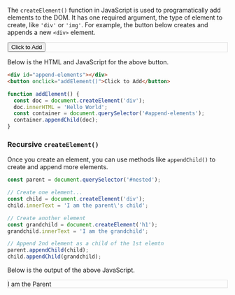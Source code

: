 The `createElement()` function in JavaScript is used to programatically add elements to the DOM.
It has one required argument, the type of element to create, like `'div'` or `'img'`.
For example, the button below creates and appends a new `<div>` element.

<div style="border: 1px solid #ddd">
  <div id="append-elements"></div>
  <button onclick="addElement()">Click to Add</button>

  <script>
    function addElement() {
      const doc = document.createElement('div');
      doc.innerHTML = 'Hello World';
      const descendant = document.querySelector('#append-elements');
      descendant.appendChild(doc);
    }
  </script>
</div>

Below is the HTML and JavaScript for the above button.

```html
<div id="append-elements"></div>
<button onclick="addElement()">Click to Add</button>
```

```javascript
function addElement() {
  const doc = document.createElement('div');
  doc.innerHTML = 'Hello World';
  const container = document.querySelector('#append-elements');
  container.appendChild(doc);
}
```

### Recursive `createElement()`

Once you create an element, you can use methods like `appendChild()` to create and append more elements.

```javascript
const parent = document.querySelector('#nested');

// Create one element...
const child = document.createElement('div');
child.innerText = 'I am the parent\'s child';

// Create another element
const grandchild = document.createElement('h1');
grandchild.innerText = 'I am the grandchild';

// Append 2nd element as a child of the 1st elemtn
parent.appendChild(child);
child.appendChild(grandchild);
```

Below is the output of the above JavaScript.

<div style="border: 1px solid #ddd">
  <div id="nested">I am the Parent</div>
  <script>
  const parent = document.querySelector('#nested');
  const child = document.createElement('div');
  child.innerText = 'I am the parent\'s child';
  const grandChild = document.createElement('h1');
  grandChild.innerText = 'I am the grandchild';
  parent.appendChild(child);
  child.appendChild(grandChild);
  </script>
</div>
